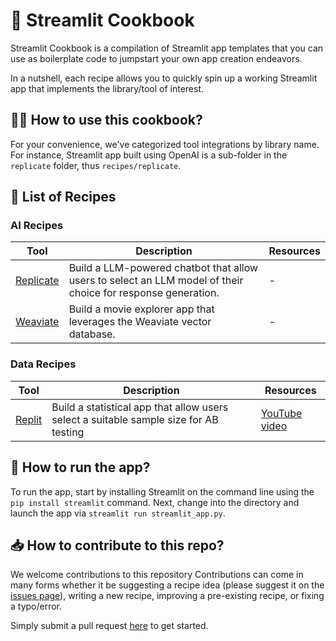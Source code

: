 # 📖 Streamlit Cookbook

Streamlit Cookbook is a compilation of Streamlit app templates that you can use as boilerplate code to jumpstart your own app creation endeavors.

In a nutshell, each recipe allows you to quickly spin up a working Streamlit app that implements the library/tool of interest. 

## 🧑‍🍳 How to use this cookbook?
For your convenience, we've categorized tool integrations by library name. For instance, Streamlit app built using OpenAI is a sub-folder in the `replicate` folder, thus `recipes/replicate`.

## 🍪 List of Recipes

### AI Recipes
| Tool | Description | Resources |
| -- | -- | -- |
| [Replicate](https://github.com/streamlit/cookbook/tree/main/recipes/replicate) | Build a LLM-powered chatbot that allow users to select an LLM model of their choice for response generation. | - |
| [Weaviate](https://github.com/streamlit/cookbook/tree/main/recipes/weaviate) | Build a movie explorer app that leverages the Weaviate vector database. | - |

### Data Recipes
| Tool | Description | Resources |
| -- | -- | -- |
| [Replit](https://github.com/streamlit/cookbook/tree/main/recipes/replit) | Build a statistical app that allow users select a suitable sample size for AB testing | [YouTube video](https://youtu.be/CJ9E0Sm_hy4) |


## 🏃 How to run the app?
To run the app, start by installing Streamlit on the command line using the `pip install streamlit` command. Next, change into the directory and launch the app via `streamlit run streamlit_app.py`.

## 📥 How to contribute to this repo?
We welcome contributions to this repository  Contributions can come in many forms whether it be suggesting a recipe idea (please suggest it on the [issues page](https://github.com/streamlit/streamlit-cookbook/issues)), writing a new recipe, improving a pre-existing recipe, or fixing a typo/error.

Simply submit a pull request [here](https://github.com/streamlit/streamlit-cookbook/pulls) to get started.
